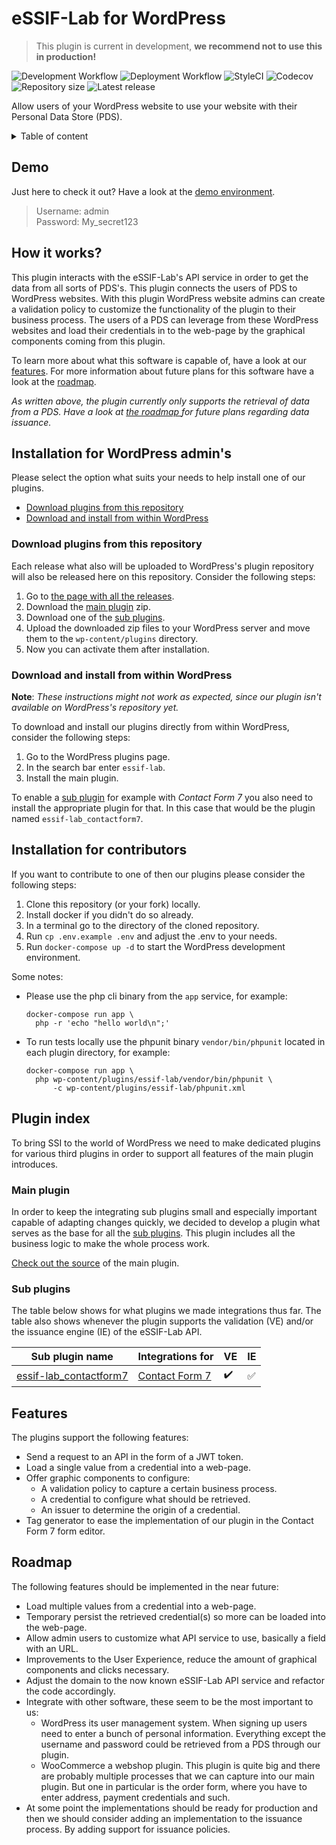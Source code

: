 # eSSIF-Lab for WordPress

> This plugin is current in development, **we recommend not to use this in production!**

![Development Workflow](https://github.com/LSVH/hbo-ict-inno-s2-tno/workflows/Development%20Workflow/badge.svg)
![Deployment Workflow](https://github.com/LSVH/hbo-ict-inno-s2-tno/workflows/Deployment%20Workflow/badge.svg)
![StyleCI](https://github.styleci.io/repos/238925389/shield)
![Codecov](https://codecov.io/gh/LSVH/hbo-ict-inno-s2-tno/branch/master/graph/badge.svg)
![Repository size](https://img.shields.io/github/repo-size/LSVH/hbo-ict-inno-s2-tno)
![Latest release](https://img.shields.io/github/v/release/LSVH/hbo-ict-inno-s2-tno)

Allow users of your WordPress website to use your website with their Personal Data Store (PDS).

<details>
<summary>Table of content</summary>

## Table of content

- [Demo](#demo)
- [How it works?](#how-it-works)
- [Installation for WordPress admin's](#installation-for-wordpress-admins)
    - [Download plugins from this repository](#download-plugins-from-this-repository) 
    - [Download and install from within WordPress](#download-and-install-from-within-wordpress)
- [Plugin index](#plugin-index)
    - [Main plugin](#main-plugin)
    - [Sub plugins](#sub-plugins)
- [Features](#features)
- [Roadmap](#roadmap)

</details>

## Demo

Just here to check it out? Have a look at the [demo environment](http://52.207.254.225/wp-login.php).

> Username: admin  
> Password: My_secret123

## How it works?

This plugin interacts with the eSSIF-Lab's API service in order to get the data from all sorts of PDS's. This plugin
connects the users of PDS to WordPress websites. With this plugin WordPress website admins can create a validation
policy to customize the functionality of the plugin to their business process. The users of a PDS can leverage from
these WordPress websites and load their credentials in to the web-page by the graphical components coming from this
plugin.

To learn more about what this software is capable of, have a look at our [features](#features). For more information
about future plans for this software have a look at the [roadmap](#roadmap). 

_As written above, the plugin currently only supports the retrieval of data from a PDS. Have a look at [the roadmap
](#roadmap) for future plans regarding data issuance._


## Installation for WordPress admin's

Please select the option what suits your needs to help install one of our plugins. 

- [Download plugins from this repository](#download-plugins-from-this-repository)
- [Download and install from within WordPress](#download-and-install-from-within-wordpress)

### Download plugins from this repository

Each release what also will be uploaded to WordPress's plugin repository will also be released here on this
repository. Consider the following steps:

1. Go to [the page with all the releases](https://github.com/LSVH/hbo-ict-inno-s2-tno/releases/latest).
2. Download the [main plugin](#main-plugin) zip.
3. Download one of the [sub plugins](#sub-plugins).
4. Upload the downloaded zip files to your WordPress server and move them to the `wp-content/plugins` directory.
5. Now you can activate them after installation.

### Download and install from within WordPress

**Note**: _These instructions might not work as expected, since our plugin isn't available on WordPress's repository
 yet._
 
To download and install our plugins directly from within WordPress, consider the following steps:

1. Go to the WordPress plugins page.
2. In the search bar enter `essif-lab`.
3. Install the main plugin.

To enable a [sub plugin](#sub-plugins) for example with _Contact Form 7_ you also need to install the appropriate plugin
for that. In this case that would be the plugin named `essif-lab_contactform7`.
 
## Installation for contributors

If you want to contribute to one of then our plugins please consider the following steps:

1. Clone this repository (or your fork) locally.
2. Install docker if you didn't do so already.
3. In a terminal go to the directory of the cloned repository.
4. Run `cp .env.example .env` and adjust the .env to your needs.
5. Run `docker-compose up -d` to start the WordPress development environment.

Some notes:

- Please use the php cli binary from the `app` service, for example:
  ```
  docker-compose run app \
    php -r 'echo "hello world\n";'
  ```
- To run tests locally use the phpunit binary `vendor/bin/phpunit` located in each plugin directory, for example:
  ```
  docker-compose run app \
    php wp-content/plugins/essif-lab/vendor/bin/phpunit \
        -c wp-content/plugins/essif-lab/phpunit.xml
  ```

## Plugin index

To bring SSI to the world of WordPress we need to make dedicated plugins for various third plugins in order to
support all features of the main plugin introduces.
 
### Main plugin

In order to keep the integrating sub plugins small and especially important capable of adapting changes quickly, we
decided to develop a plugin what serves as the base for all the [sub plugins](#sub-plugins). This plugin
includes all the business logic to make the whole process work.
  
[Check out the source](plugins/essif-lab) of the main plugin.

### Sub plugins

The table below shows for what plugins we made integrations thus far. The table also shows whenever the plugin
supports the validation (VE) and/or the issuance engine (IE) of the eSSIF-Lab API.
 
| Sub plugin name | Integrations for | VE | IE
|-----------------|------------------|----|---
| [essif-lab_contactform7](plugins/essif-lab_contactform7) | [Contact Form 7](https://wordpress.org/plugins/contact-form-7/) | :heavy_check_mark: | :white_check_mark:

## Features

The plugins support the following features:

- Send a request to an API in the form of a JWT token.
- Load a single value from a credential into a web-page.
- Offer graphic components to configure:
    - A validation policy to capture a certain business process.
    - A credential to configure what should be retrieved. 
    - An issuer to determine the origin of a credential.
- Tag generator to ease the implementation of our plugin in the Contact Form 7 form editor.


## Roadmap

The following features should be implemented in the near future:

- Load multiple values from a credential into a web-page.
- Temporary persist the retrieved credential(s) so more can be loaded into the web-page.
- Allow admin users to customize what API service to use, basically a field with an URL. 
- Improvements to the User Experience, reduce the amount of graphical components and clicks necessary.
- Adjust the domain to the now known eSSIF-Lab API service and refactor the code accordingly.
- Integrate with other software, these seem to be the most important to us:
    - WordPress its user management system. When signing up users need to enter a bunch of personal information. 
      Everything except the username and password could be retrieved from a PDS through our plugin.
    - WooCommerce a webshop plugin. This plugin is quite big and there are probably multiple processes that we can
      capture into our main plugin. But one in particular is the order form, where you have to enter address, payment
      credentials and such.
- At some point the implementations should be ready for production and then we should consider adding an
 implementation to the issuance process. By adding support for issuance policies.
